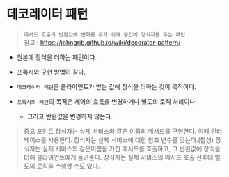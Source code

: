 # 데코레이터 패턴
> `메서드 호출의 반환값에 변화를 주기 위해 중간에 장식자를 두는 패턴`  
> 참고 : https://johngrib.github.io/wiki/decorator-pattern/

- 원본에 장식을 더하는 패턴이다.
- 프록시와 구현 방법이 같다.


- `데코레이터 패턴`은 클라이언트가 받는 값에 장식을 더하는 것이 목적이다.
- `프록시의 패턴`의 목적은 제어의 흐름을 변경하거나 별도의 로직 처리이다.
    - 그리고 반환값을 변경하지 않는다.
    
> 중요 포인트
> 장식자는 실제 서비스와 같은 이름의 메서드를 구현한다. 이때 인터페이스를 사용한다.
> 장식자는 실제 서비스에 대한 참조 변수를 갖는다.(합성)
> 장식자는 실제 서비스의 같은이름을 가진 메서드를 호출하고, 그 반환값에 장식을 더해 클라이언트에게 돌려준다.
> 장식자는 실제 서비스의 메서드 호출 전후에 별도의 로직을 수행할 수도 있다.

